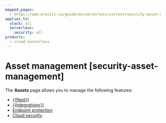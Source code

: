 ```yaml
---
mapped_pages:
  - https://www.elastic.co/guide/en/serverless/current/security-asset-management.html
applies_to:
  stack: all
  serverless:
    security: all
products:
  - cloud-serverless
---
```


# Asset management [security-asset-management]

The **Assets** page allows you to manage the following features:

* [{{fleet}}](/reference/fleet/manage-elastic-agents-in-fleet.md)
* [{{integrations}}](/reference/fleet/manage-integrations.md)
* [Endpoint protection](manage-elastic-defend.md)
* [Cloud security](cloud.md)
